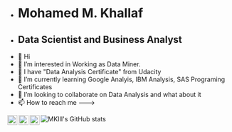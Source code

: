 - # Mohamed M. Khallaf
- ## Data Scientist and Business Analyst
- 👋 Hi
- 👀 I’m interested in Working as Data Miner.
- 🥸 I have "Data Analysis Certificate" from Udacity
- 🌱 I’m currently learning Google Analyis, IBM Analysis, SAS Programing Certificates
- 💞️ I’m looking to collaborate on Data Analysis and what about it
- 📫 How to reach me --->
<a href="https://www.instagram.com/meedakh/">
  <img align="left" alt="Abhishek's Instagram" width="22px" src="https://raw.githubusercontent.com/hussainweb/hussainweb/main/icons/instagram.png" />
</a>
<a href="https://twitter.com/meedakh">
  <img align="left" alt="Abhishek Naidu | Twitter" width="22px" src="https://raw.githubusercontent.com/peterthehan/peterthehan/master/assets/twitter.svg" />
</a>
<a href="https://www.linkedin.com/in/mohamed-m-khallaf-bds-mjdf-hit/">
  <img align="left" alt="Abhishek's LinkedIN" width="22px" src="https://raw.githubusercontent.com/peterthehan/peterthehan/master/assets/linkedin.svg" />
</a>

 ![MKIII's GitHub stats](https://github-readme-stats.vercel.app/api?username=mohdkhallaf&show_icons=true&theme=highcontrast)
<!---
mohdkhallaf/mohdkhallaf is a ✨ special ✨ repository because its `README.md` (this file) appears on your GitHub profile.
You can click the Preview link to take a look at your changes.
--->
